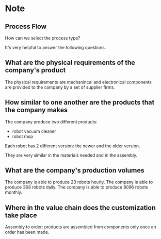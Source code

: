 # Note

## Process Flow

How can we select the process type?

It's very helpful to answer the following questions.

## What are the physical requirements of the company's product

The physical requirements are mechanincal and electronical components
are provided to the company by a set of supplier firms.

## How similar to one another are the products that the company makes

The company produce two different products:

- robot vacuum cleaner
- robot mop

Each robot has 2 different version: the newer and the older version.

They are very similar in the materials needed and in the assembly.

## What are the company's production volumes

The company is able to produce 23 robots hourly.
The company is able to produce 368 robots daily.
The company is able to produce 8096 robots monthly.

## Where in the value chain does the customization take place

Assembly to order: products are assembled from components only once an order has been made.